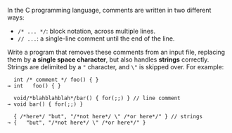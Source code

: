 In the C programming language, comments are written in two different ways:

* `/* ... */`: block notation, across multiple lines.
* `// ...`: a single-line comment until the end of the line.

Write a program that removes these comments from an input file, replacing them by **a single space character**, but also handles **strings** correctly. Strings are delimited by a `"` character, and `\"` is skipped over. For example:

      int /* comment */ foo() { }
    → int   foo() { }
    
      void/*blahblahblah*/bar() { for(;;) } // line comment
    → void bar() { for(;;) }  

      { /*here*/ "but", "/*not here*/ \" /*or here*/" } // strings
    → {   "but", "/*not here*/ \" /*or here*/" }  
    
    